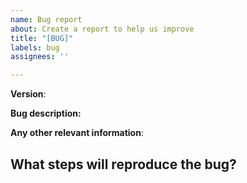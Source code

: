 ```yaml
---
name: Bug report
about: Create a report to help us improve
title: "[BUG]"
labels: bug
assignees: ''

---
```


<!-- The process for bug fixing is:

- We will first assess if the behavior is different from what should occur
- Confirm the bug is reproducible
- Discuss how to best fix the bug
- Work towards a fix
-->
**Version**:
<!-- 
To find the installed version of a package, you can check the `package.json` file in the root directory of your project. The version will be listed under `dependencies` or `devDependencies`, like this:
```json
"dependencies": {
  "numerica": "0.12.3"
}
```
-->

**Bug description:**

**Any other relevant information**:

## What steps will reproduce the bug?
